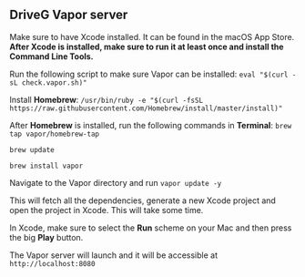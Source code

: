 ## DriveG Vapor server

Make sure to have Xcode installed. It can be found in the macOS App Store. **After Xcode is installed, make sure to run it at least once and install the Command Line Tools.**

Run the following script to make sure Vapor can be installed: `eval "$(curl -sL check.vapor.sh)"`

Install **Homebrew**: `/usr/bin/ruby -e "$(curl -fsSL https://raw.githubusercontent.com/Homebrew/install/master/install)"`

After **Homebrew** is installed, run the following commands in **Terminal**: 
`brew tap vapor/homebrew-tap`

`brew update` 

`brew install vapor`

Navigate to the Vapor directory and run `vapor update -y`

This will fetch all the dependencies, generate a new Xcode project and open the project in Xcode. This will take some time.

In Xcode, make sure to select the **Run** scheme on your Mac and then press the big **Play** button.

The Vapor server will launch and it will be accessible at `http://localhost:8080`